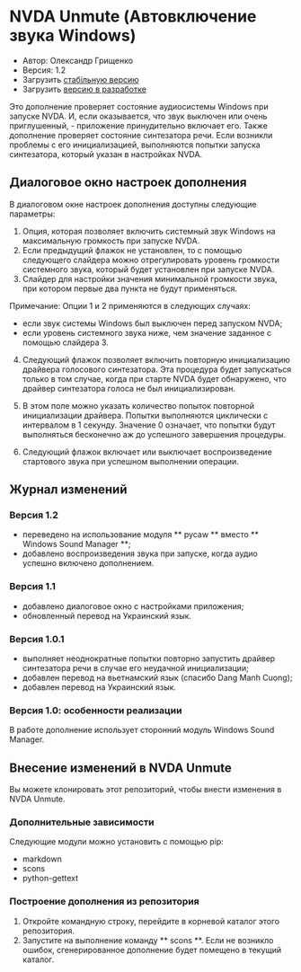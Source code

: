 # NVDA Unmute (Автовключение звука Windows)

* Автор: Олександр Грищенко
* Версия: 1.2
* Загрузить [стабільную версию][1]
* Загрузить [версию в разработке][2]

Это дополнение проверяет состояние аудиосистемы Windows при запуске NVDA. И, если оказывается, что звук выключен или очень приглушенный, - приложение принудительно включает его.
Также дополнение проверяет состояние синтезатора речи. Если возникли проблемы с его инициализацией, выполняются попытки запуска синтезатора, который указан в настройках NVDA.

## Диалоговое окно настроек дополнения
В диалоговом окне настроек дополнения доступны следующие параметры:
1. Опция, которая позволяет включить системный звук Windows на максимальную громкость при запуске NVDA.
2. Если предыдущий флажок не установлен, то с помощью следующего слайдера можно отрегулировать уровень громкости системного звука, который будет установлен при запуске NVDA.
3. Слайдер для настройки значения минимальной громкости звука, при котором первые два пункта не будут применяться.

Примечание: Опции 1 и 2 применяются в следующих случаях:
* если звук системы Windows был выключен перед запуском NVDA;
* если уровень системного звука ниже, чем значение заданное с помощью слайдера 3.

4. Следующий флажок позволяет включить повторную инициализацию драйвера голосового синтезатора.
Эта процедура будет запускаться только в том случае, когда при старте NVDA будет обнаружено, что драйвер синтезатора голоса не был инициализирован.
5. В этом поле можно указать количество попыток повторной инициализации драйвера. Попытки выполняются циклически с интервалом в 1 секунду. Значение 0 означает, что попытки будут выполняться бесконечно аж до успешного завершения процедуры.

6. Следующий флажок включает или выключает воспроизведение стартового звука при успешном выполнении операции.

## Журнал изменений

### Версия 1.2
* переведено на использование модуля ** pycaw ** вместо ** Windows Sound Manager **;
* добавлено воспроизведения звука при запуске, когда аудио успешно включено дополнением.

### Версия 1.1
* добавлено диалоговое окно с настройками приложения;
* обновленный перевод на Украинский язык.

### Версия 1.0.1
* выполняет неоднократные попытки повторно запустить драйвер синтезатора речи в случае его неудачной инициализации;
* добавлен перевод на вьетнамский язык (спасибо Dang Manh Cuong);
* добавлен перевод на Украинский язык.

### Версия 1.0: особенности реализации
В работе дополнение использует сторонний модуль Windows Sound Manager.

## Внесение изменений в NVDA Unmute
Вы можете клонировать этот репозиторий, чтобы внести изменения в NVDA Unmute.

### Дополнительные зависимости
Следующие модули можно установить с помощью pip:
- markdown
- scons
- python-gettext

### Построение дополнения из репозитория
1. Откройте командную строку, перейдите в корневой каталог этого репозитория.
2. Запустите на выполнение команду ** scons **. Если не возникло ошибок, сгенерированное дополнение будет помещено в текущий каталог.

[1]: https://github.com/grisov/Unmute/releases/download/v1.2/unmute-1.2.nvda-addon
[2]: https://github.com/grisov/Unmute/releases/download/v1.2/unmute-1.2.nvda-addon
